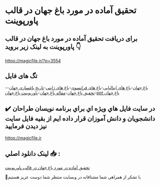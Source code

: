# تحقیق آماده در مورد باغ جهان در قالب پاورپوینت

## برای دریافت تحقیق آماده در مورد باغ جهان در قالب پاورپوینت به لینک زیر بروید 👇

https://magicfile.ir/?p=3554

## تگ های فایل

-[باغ جهان](https://magicfile.ir/product/%d8%aa%d8%ad%d9%82%db%8c%d9%82-%d8%a2%d9%85%d8%a7%d8%af%d9%87-%d8%af%d8%b1-%d9%85%d9%88%d8%b1%d8%af-%d8%a8%d8%a7%d8%ba-%d8%ac%d9%87%d8%a7%d9%86-%d8%af%d8%b1-%d9%be%d8%a7%d9%88%d8%b1%d9%be%d9%88%db%8c%d9%86%d8%aa/)-[باغ های ایتالیایی](https://magicfile.ir/product/%d8%aa%d8%ad%d9%82%db%8c%d9%82-%d8%a2%d9%85%d8%a7%d8%af%d9%87-%d8%af%d8%b1-%d9%85%d9%88%d8%b1%d8%af-%d8%a8%d8%a7%d8%ba-%d8%ac%d9%87%d8%a7%d9%86-%d8%af%d8%b1-%d9%be%d8%a7%d9%88%d8%b1%d9%be%d9%88%db%8c%d9%86%d8%aa/)-[باغ های فرانسوی](https://magicfile.ir/product/%d8%aa%d8%ad%d9%82%db%8c%d9%82-%d8%a2%d9%85%d8%a7%d8%af%d9%87-%d8%af%d8%b1-%d9%85%d9%88%d8%b1%d8%af-%d8%a8%d8%a7%d8%ba-%d8%ac%d9%87%d8%a7%d9%86-%d8%af%d8%b1-%d9%be%d8%a7%d9%88%d8%b1%d9%be%d9%88%db%8c%d9%86%d8%aa/)-[باغ های ژاپنی](https://magicfile.ir/product/%d8%aa%d8%ad%d9%82%db%8c%d9%82-%d8%a2%d9%85%d8%a7%d8%af%d9%87-%d8%af%d8%b1-%d9%85%d9%88%d8%b1%d8%af-%d8%a8%d8%a7%d8%ba-%d8%ac%d9%87%d8%a7%d9%86-%d8%af%d8%b1-%d9%be%d8%a7%d9%88%d8%b1%d9%be%d9%88%db%8c%d9%86%d8%aa/)-[تاریخ باغسازی جهان](https://magicfile.ir/product/%d8%aa%d8%ad%d9%82%db%8c%d9%82-%d8%a2%d9%85%d8%a7%d8%af%d9%87-%d8%af%d8%b1-%d9%85%d9%88%d8%b1%d8%af-%d8%a8%d8%a7%d8%ba-%d8%ac%d9%87%d8%a7%d9%86-%d8%af%d8%b1-%d9%be%d8%a7%d9%88%d8%b1%d9%be%d9%88%db%8c%d9%86%d8%aa/)-[تحقیق باغ جهان](https://magicfile.ir/product/%d8%aa%d8%ad%d9%82%db%8c%d9%82-%d8%a2%d9%85%d8%a7%d8%af%d9%87-%d8%af%d8%b1-%d9%85%d9%88%d8%b1%d8%af-%d8%a8%d8%a7%d8%ba-%d8%ac%d9%87%d8%a7%d9%86-%d8%af%d8%b1-%d9%be%d8%a7%d9%88%d8%b1%d9%be%d9%88%db%8c%d9%86%d8%aa/)-[مقاله باغ جهان](https://magicfile.ir/product/%d8%aa%d8%ad%d9%82%db%8c%d9%82-%d8%a2%d9%85%d8%a7%d8%af%d9%87-%d8%af%d8%b1-%d9%85%d9%88%d8%b1%d8%af-%d8%a8%d8%a7%d8%ba-%d8%ac%d9%87%d8%a7%d9%86-%d8%af%d8%b1-%d9%be%d8%a7%d9%88%d8%b1%d9%be%d9%88%db%8c%d9%86%d8%aa/)-[پاورپوینت باغ جهان](https://magicfile.ir/product/%d8%aa%d8%ad%d9%82%db%8c%d9%82-%d8%a2%d9%85%d8%a7%d8%af%d9%87-%d8%af%d8%b1-%d9%85%d9%88%d8%b1%d8%af-%d8%a8%d8%a7%d8%ba-%d8%ac%d9%87%d8%a7%d9%86-%d8%af%d8%b1-%d9%be%d8%a7%d9%88%d8%b1%d9%be%d9%88%db%8c%d9%86%d8%aa/)-[ppt باغ جهان](https://magicfile.ir/product/%d8%aa%d8%ad%d9%82%db%8c%d9%82-%d8%a2%d9%85%d8%a7%d8%af%d9%87-%d8%af%d8%b1-%d9%85%d9%88%d8%b1%d8%af-%d8%a8%d8%a7%d8%ba-%d8%ac%d9%87%d8%a7%d9%86-%d8%af%d8%b1-%d9%be%d8%a7%d9%88%d8%b1%d9%be%d9%88%db%8c%d9%86%d8%aa/)

## ✔️ در سايت فايل هاي ويژه اي براي برنامه نويسان طراحان دانشجويان و دانش آموزان قرار داده ايم از بقيه فايل سايت نيز ديدن فرماييد

https://magicfile.ir


## لينک دانلود اصلي 📥 :

[تحقیق آماده در مورد باغ جهان در قالب پاورپوینت](https://magicfile.ir/product/%d8%aa%d8%ad%d9%82%db%8c%d9%82-%d8%a2%d9%85%d8%a7%d8%af%d9%87-%d8%af%d8%b1-%d9%85%d9%88%d8%b1%d8%af-%d8%a8%d8%a7%d8%ba-%d8%ac%d9%87%d8%a7%d9%86-%d8%af%d8%b1-%d9%be%d8%a7%d9%88%d8%b1%d9%be%d9%88%db%8c%d9%86%d8%aa/) 


🙏با تشکر از همراهي شما مشتاقانه در وبسایت منتظر شما دوست عزیز هستیم

